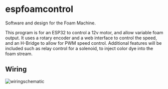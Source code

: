 # espfoamcontrol
Software and design for the Foam Machine. 

This program is for an ESP32 to control a 12v motor, and allow variable foam output. It uses a rotary encoder and a web interface to control the speed, and an H-Bridge to allow for PWM speed control. 
Additional features will be included such as relay control for a solenoid, to inject color dye into the foam stream.  

## Wiring
![wiringschematic](https://github.com/user-attachments/assets/2af9a595-ccc5-483b-a94b-0e7ce38ecd6a)
